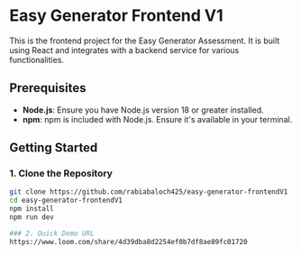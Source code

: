 # Easy Generator Frontend V1

This is the frontend project for the Easy Generator Assessment. It is built using React and integrates with a backend service for various functionalities.

## Prerequisites

- **Node.js**: Ensure you have Node.js version 18 or greater installed.
- **npm**: npm is included with Node.js. Ensure it's available in your terminal.

## Getting Started

### 1. Clone the Repository

```bash
git clone https://github.com/rabiabaloch425/easy-generator-frontendV1
cd easy-generator-frontendV1
npm install
npm run dev

### 2. Quick Demo URL
https://www.loom.com/share/4d39dba8d2254ef0b7df8ae89fc01720